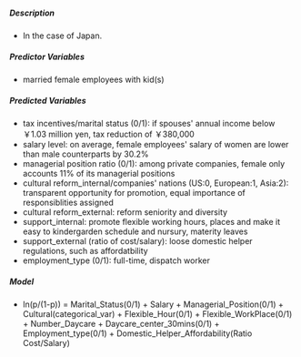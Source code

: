 ##### Description
- In the case of Japan.

##### Predictor Variables
- married female employees with kid(s)

##### Predicted Variables
- tax incentives/marital status (0/1): if spouses' annual income below ￥1.03 million yen, tax reduction of ￥380,000
- salary level: on average, female employees' salary of women are lower than male counterparts by 30.2%
- managerial position ratio (0/1): among private companies, female only accounts 11% of its managerial positions
- cultural reform_internal/companies' nations (US:0, European:1, Asia:2): transparent opportunity for promotion, equal importance of responsiblities assigned
- cultural reform_external: reform seniority and diversity
- support_internal: promote flexible working hours, places and make it easy to kindergarden schedule and nursury, materity leaves
- support_external (ratio of cost/salary): loose domestic helper regulations, such as affordatbility
- employment_type (0/1): full-time, dispatch worker

##### Model
- ln(p/(1-p)) = Marital_Status(0/1) + Salary + Managerial_Position(0/1) + Cultural(categorical_var) + Flexible_Hour(0/1) + Flexible_WorkPlace(0/1) + Number_Daycare + Daycare_center_30mins(0/1) + Employment_type(0/1) + Domestic_Helper_Affordability(Ratio Cost/Salary) 
